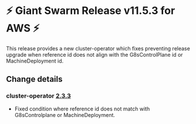 # :zap: Giant Swarm Release v11.5.3 for AWS :zap:

This release provides a new cluster-operator which fixes preventing release upgrade when reference id does not align with the G8sControlPlane id or MachineDeployment id.

## Change details

### cluster-operator [2.3.3](https://github.com/giantswarm/cluster-operator/releases/tag/v2.3.3)

- Fixed condition where reference id does not match with G8sControlplane or MachineDeployment.
